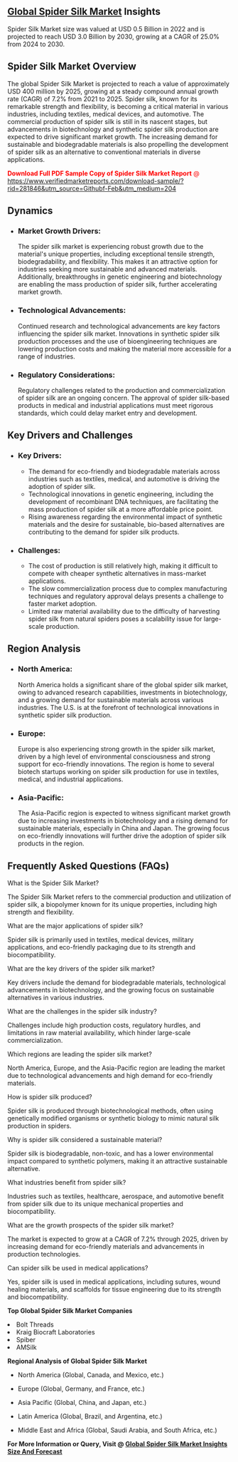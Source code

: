 <h2><a href="https://www.verifiedmarketreports.com/download-sample/?rid=281846&amp;utm_source=Githubf&amp;utm_medium=204" target="_blank">Global Spider Silk Market</a> Insights</h2><p>Spider Silk Market size was valued at USD 0.5 Billion in 2022 and is projected to reach USD 3.0 Billion by 2030, growing at a CAGR of 25.0% from 2024 to 2030.</p><p> <h2>Spider Silk Market Overview</h2> <p>The global Spider Silk Market is projected to reach a value of approximately USD 400 million by 2025, growing at a steady compound annual growth rate (CAGR) of 7.2% from 2021 to 2025. Spider silk, known for its remarkable strength and flexibility, is becoming a critical material in various industries, including textiles, medical devices, and automotive. The commercial production of spider silk is still in its nascent stages, but advancements in biotechnology and synthetic spider silk production are expected to drive significant market growth. The increasing demand for sustainable and biodegradable materials is also propelling the development of spider silk as an alternative to conventional materials in diverse applications.</p> <p><p><span class=""><span style="color: #ff0000;"><strong>Download Full PDF Sample Copy of Spider Silk Market Report</strong> @ </span><a href="https://www.verifiedmarketreports.com/download-sample/?rid=281846&amp;utm_source=Githubf-Feb&amp;utm_medium=204" target="_blank">https://www.verifiedmarketreports.com/download-sample/?rid=281846&amp;utm_source=Githubf-Feb&amp;utm_medium=204</a></span></p></p> <h2>Dynamics</h2> <ul> <li><h3>Market Growth Drivers:</h3> The spider silk market is experiencing robust growth due to the material's unique properties, including exceptional tensile strength, biodegradability, and flexibility. This makes it an attractive option for industries seeking more sustainable and advanced materials. Additionally, breakthroughs in genetic engineering and biotechnology are enabling the mass production of spider silk, further accelerating market growth.</li> <li><h3>Technological Advancements:</h3> Continued research and technological advancements are key factors influencing the spider silk market. Innovations in synthetic spider silk production processes and the use of bioengineering techniques are lowering production costs and making the material more accessible for a range of industries.</li> <li><h3>Regulatory Considerations:</h3> Regulatory challenges related to the production and commercialization of spider silk are an ongoing concern. The approval of spider silk-based products in medical and industrial applications must meet rigorous standards, which could delay market entry and development.</li> </ul> <h2>Key Drivers and Challenges</h2> <ul> <li><h3>Key Drivers:</h3> <ul> <li>The demand for eco-friendly and biodegradable materials across industries such as textiles, medical, and automotive is driving the adoption of spider silk.</li> <li>Technological innovations in genetic engineering, including the development of recombinant DNA techniques, are facilitating the mass production of spider silk at a more affordable price point.</li> <li>Rising awareness regarding the environmental impact of synthetic materials and the desire for sustainable, bio-based alternatives are contributing to the demand for spider silk products.</li> </ul> </li> <li><h3>Challenges:</h3> <ul> <li>The cost of production is still relatively high, making it difficult to compete with cheaper synthetic alternatives in mass-market applications.</li> <li>The slow commercialization process due to complex manufacturing techniques and regulatory approval delays presents a challenge to faster market adoption.</li> <li>Limited raw material availability due to the difficulty of harvesting spider silk from natural spiders poses a scalability issue for large-scale production.</li> </ul> </li> </ul> <h2>Region Analysis</h2> <ul> <li><h3>North America:</h3> North America holds a significant share of the global spider silk market, owing to advanced research capabilities, investments in biotechnology, and a growing demand for sustainable materials across various industries. The U.S. is at the forefront of technological innovations in synthetic spider silk production.</li> <li><h3>Europe:</h3> Europe is also experiencing strong growth in the spider silk market, driven by a high level of environmental consciousness and strong support for eco-friendly innovations. The region is home to several biotech startups working on spider silk production for use in textiles, medical, and industrial applications.</li> <li><h3>Asia-Pacific:</h3> The Asia-Pacific region is expected to witness significant market growth due to increasing investments in biotechnology and a rising demand for sustainable materials, especially in China and Japan. The growing focus on eco-friendly innovations will further drive the adoption of spider silk products in the region.</li> </ul> <h2>Frequently Asked Questions (FAQs)</h2> <p>What is the Spider Silk Market?</p> <p>The Spider Silk Market refers to the commercial production and utilization of spider silk, a biopolymer known for its unique properties, including high strength and flexibility.</p> <p>What are the major applications of spider silk?</p> <p>Spider silk is primarily used in textiles, medical devices, military applications, and eco-friendly packaging due to its strength and biocompatibility.</p> <p>What are the key drivers of the spider silk market?</p> <p>Key drivers include the demand for biodegradable materials, technological advancements in biotechnology, and the growing focus on sustainable alternatives in various industries.</p> <p>What are the challenges in the spider silk industry?</p> <p>Challenges include high production costs, regulatory hurdles, and limitations in raw material availability, which hinder large-scale commercialization.</p> <p>Which regions are leading the spider silk market?</p> <p>North America, Europe, and the Asia-Pacific region are leading the market due to technological advancements and high demand for eco-friendly materials.</p> <p>How is spider silk produced?</p> <p>Spider silk is produced through biotechnological methods, often using genetically modified organisms or synthetic biology to mimic natural silk production in spiders.</p> <p>Why is spider silk considered a sustainable material?</p> <p>Spider silk is biodegradable, non-toxic, and has a lower environmental impact compared to synthetic polymers, making it an attractive sustainable alternative.</p> <p>What industries benefit from spider silk?</p> <p>Industries such as textiles, healthcare, aerospace, and automotive benefit from spider silk due to its unique mechanical properties and biocompatibility.</p> <p>What are the growth prospects of the spider silk market?</p> <p>The market is expected to grow at a CAGR of 7.2% through 2025, driven by increasing demand for eco-friendly materials and advancements in production technologies.</p> <p>Can spider silk be used in medical applications?</p> <p>Yes, spider silk is used in medical applications, including sutures, wound healing materials, and scaffolds for tissue engineering due to its strength and biocompatibility.</p> </p><p><strong>Top Global Spider Silk Market Companies</strong></p><div data-test-id=""><p><li>Bolt Threads</li><li> Kraig Biocraft Laboratories</li><li> Spiber</li><li> AMSilk</li></p><div><strong>Regional Analysis of&nbsp;Global Spider Silk Market</strong></div><ul><li dir="ltr"><p dir="ltr">North America&nbsp;(Global, Canada, and Mexico, etc.)</p></li><li dir="ltr"><p dir="ltr">Europe (Global, Germany, and France, etc.)</p></li><li dir="ltr"><p dir="ltr">Asia Pacific&nbsp;(Global, China, and Japan, etc.)</p></li><li dir="ltr"><p dir="ltr">Latin America&nbsp;(Global, Brazil, and Argentina, etc.)</p></li><li dir="ltr">Middle East and Africa&nbsp;(Global, Saudi Arabia, and South Africa, etc.)</li></ul><p><strong>For More Information or Query, Visit @&nbsp;</strong><strong><a href="https://www.verifiedmarketreports.com/product/spider-silk-market/?utm_source=Githubf&amp;utm_medium=204" target="_blank">Global Spider Silk Market Insights Size And Forecast</a></strong></p></div>
